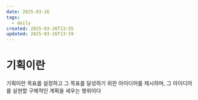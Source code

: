 ```yaml
---
date: 2025-03-26
tags:
  - daily
created: 2025-03-26T13:55
updated: 2025-03-26T13:59
---
```

# 기획이란
기획이란 목표를 설정하고 그 목표를 달성하기 위한 아이디어를 제시하며, 그 아이디어를 실현할 구체적인 계획을 세우는 행위이다